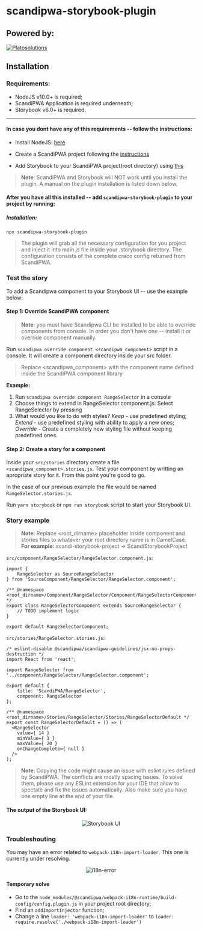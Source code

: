 # scandipwa-storybook-plugin

## Powered by:
[![Platosolutions](https://i.ibb.co/w4v9g9d/Plato-Logo.png)](https://www.platosolutions.io)

## Installation

### Requirements:
- NodeJS v10.0+ is required;
- ScandiPWA Application is required underneath;
- Storybook v6.0+ is required.

---

#### In case you dont have any of this requirements -- follow the instructions:
- Install NodeJS: [here](https://nodejs.org/en/download/)

- Create a ScandiPWA project following the [instructions](https://docs.scandipwa.com/quick-start-guide)

- Add Storybook to your ScandiPWA project(root directory) using [this](https://storybook.js.org/docs/react/get-started/install)

> **Note**: ScandiPWA and Storybook will NOT work until you install the plugin. A manual on the plugin installation is listed down below.

#### After you have all this installed -- add `scandipwa-storybook-plugin` to your project by running:

##### Installation:
`npx scandipwa-storybook-plugin`

> The plugin will grab all the necessary configuration for you project and inject it into main.js file inside your .storybook directory. The configuration consists of the complete craco config returned from ScandiPWA.

### Test the story

To add a Scandipwa component to your Storybook UI -- use the example below:

#### Step 1: Override ScandiPWA component

> **Note**: you must have Scandipwa CLI be installed to be able to override components from console. In order you don't have one -- install it or override component manually.

Run `scandipwa override component <scandipwa_component>` script in a console. It will create a component directory inside your src folder.

> Replace <scandipwa_component> with the component name defined inside the ScandiPWA component library

**Example:**

1. Run `scandipwa override component RangeSelector` in a console
2. Choose things to extend in RangeSelector.component.js: Select RangeSelector by pressing <space>
3. What would you like to do with styles?
*Keep* - use predefined styling;
*Extend* - use predefined styling with ability to apply a new ones;
*Override* - Create a completely new styling file without keeping predefined ones.

#### Step 2: Create a story for a component

Inside your `src/stories` directory create a file `<scandipwa_component>.stories.js`. Test your component by writting an apropriate story for it. From this point you're good to go.

In the case of our previous example the file would be named `RangeSelector.stories.js`.

Run `yarn storybook` or `npm run storybook` script to start your Storybook UI.

### Story example

> **Note**: Replace <root_dirname> placeholder inside component and stories files to whatever your root directory name is in CamelCase. **For example:** scandi-storybook-project -> ScandiStorybookProject

`src/component/RangeSelector/RangeSelector.component.js`:

```
import {
    RangeSelector as SourceRangeSelector
} from 'SourceComponent/RangeSelector/RangeSelector.component';

/** @namespace <root_dirname>/Component/RangeSelector/Component/RangeSelectorComponent */
export class RangeSelectorComponent extends SourceRangeSelector {
    // TODO implement logic
}

export default RangeSelectorComponent;

```

`src/stories/RangeSelector.stories.js`:

```
/* eslint-disable @scandipwa/scandipwa-guidelines/jsx-no-props-destruction */
import React from 'react';

import RangeSelector from '../component/RangeSelector/RangeSelector.component';

export default {
    title: 'ScandiPWA/RangeSelector',
    component: RangeSelector
};

/** @namespace <root_dirname>/Stories/RangeSelector/Stories/RangeSelectorDefault */
export const RangeSelectorDefault = () => (
  <RangeSelector
    value={ 14 }
    minValue={ 1 }
    maxValue={ 20 }
    onChangeComplete={ null }
  />
);

```

> **Note**: Copying the code might cause an issue with eslint rules defined by ScandiPWA. The conflicts are mostly spacing issues. To solve them, please use any ESLint extension for your IDE that allow to spectate and fix the issues automatically. Also make sure you have one empty line at the end of your file.

#### The output of the Storybook UI:

<p align="center">
  <img src="https://i.ibb.co/9bBtz0Y/Screen-Shot-2021-07-04-at-14-14-59.png" alt="Storybook UI">
</p>

### Troubleshouting

You may have an error related to `webpack-i18n-import-loader`. This one is currently under resolving.

<p align="center">
  <img src="https://i.ibb.co/YD3Yxsy/webpack-i18n-import-loader.png" alt="i18n-error">
</p>

#### Temporary solve

- Go to the `node_modules/@scandipwa/webpack-i18n-runtime/build-config/config.plugin.js` in your project root directory;
- Find an `addImportInjector` function;
- Change a line `loader: 'webpack-i18n-import-loader'` to `loader: require.resolve('./webpack-i18n-import-loader')`
